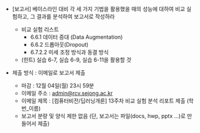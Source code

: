 - [보고서] 베이스라인 대비 각 세 가지 기법을 활용했을 때의 성능에 대하여 비교 실험하고, 그 결과를 분석하여 보고서로 작성하라
  - 비교 실험 리스트
    - 6.6.1 데이터 증대 (Data Augmentation)
    - 6.6.2 드롭아웃(Dropout) 
    - 6.7.2.2 미세 조정 방식과 동결 방식
  - (힌트) 실습 6-7, 실습 6-9, 실습 6-11을 활용할 것

- 제출 방식 : 이메일로 보고서 제출
  - 마감 : 12월 04일(월) 23시 59분
  - 이메일 주소 : admin@rcv.sejong.ac.kr
  - 이메일 제목 : [컴퓨터비전/딥러닝개론] 13주차 비교 실험 분석 리포트 제출 (학번_이름)
  - 보고서 분량 및 양식 제한 없음 (단, 보고서는 파일(docs, hwp, pptx …)로 만들어서 제출)

